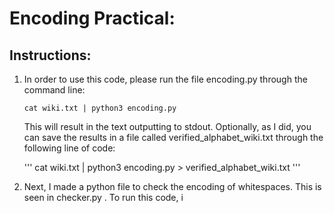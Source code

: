 # Encoding Practical:

## Instructions:
1. In order to use this code, please run the file encoding.py through the command line:

    `cat wiki.txt | python3 encoding.py`


   This will result in the text outputting to stdout. Optionally, as I did, you can save the results in a file called verified\_alphabet\_wiki.txt through the following line of code:
   
   '''
   cat wiki.txt | python3 encoding.py > verified_alphabet_wiki.txt
   '''


2. Next, I made a python file to check the encoding of whitespaces. This is seen in checker.py . To run this code, i

